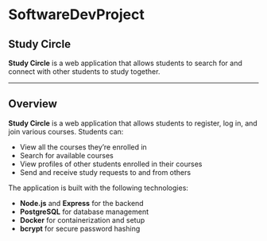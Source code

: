 # SoftwareDevProject

## Study Circle

**Study Circle** is a web application that allows students to search for and connect with other students to study together.

---

## Overview

**Study Circle** is a web application that allows students to register, log in, and join various courses. Students can:

- View all the courses they’re enrolled in
- Search for available courses
- View profiles of other students enrolled in their courses
- Send and receive study requests to and from others

The application is built with the following technologies:
- **Node.js** and **Express** for the backend
- **PostgreSQL** for database management
- **Docker** for containerization and setup
- **bcrypt** for secure password hashing
